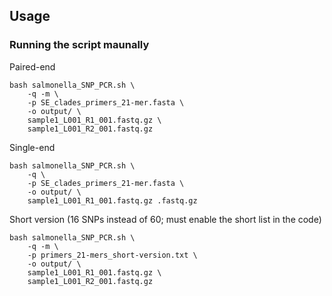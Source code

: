 ## Usage


### Running the script maunally
Paired-end
```
bash salmonella_SNP_PCR.sh \
    -q -m \
    -p SE_clades_primers_21-mer.fasta \
    -o output/ \
    sample1_L001_R1_001.fastq.gz \
    sample1_L001_R2_001.fastq.gz
```
Single-end
```
bash salmonella_SNP_PCR.sh \
    -q \
    -p SE_clades_primers_21-mer.fasta \
    -o output/ \
    sample1_L001_R1_001.fastq.gz .fastq.gz
```
Short version (16 SNPs instead of 60; must enable the short list in the code)
```
bash salmonella_SNP_PCR.sh \
    -q -m \
    -p primers_21-mers_short-version.txt \
    -o output/ \
    sample1_L001_R1_001.fastq.gz \
    sample1_L001_R2_001.fastq.gz
```
